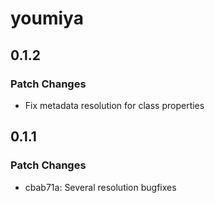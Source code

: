 # youmiya

## 0.1.2

### Patch Changes

- Fix metadata resolution for class properties

## 0.1.1

### Patch Changes

- cbab71a: Several resolution bugfixes
